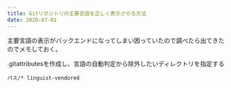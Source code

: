 ```yaml
---
title: Gitリポジトリの主要言語を正しく表示させる方法
date: 2020-07-01
---
```


主要言語の表示がバックエンドになってしまい困っていたので調べたら出てきたのでメモしておく。

.gitattributesを作成し、言語の自動判定から除外したいディレクトリを指定する

```[.gitattributes]
パス/* linguist-vendored
```
